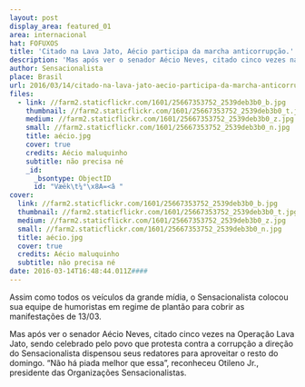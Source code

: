 ```yaml
---
layout: post
display_area: featured_01
area: internacional
hat: FOFUXOS
title: 'Citado na Lava Jato, Aécio participa da marcha anticorrupção.'
description: 'Mas após ver o senador Aécio Neves, citado cinco vezes na Operação Lava Jato, sendo celebrado pelo povo que protesta'
author: Sensacionalista
place: Brasil
url: 2016/03/14/citado-na-lava-jato-aecio-participa-da-marcha-anticorrupcao/
files:
  - link: //farm2.staticflickr.com/1601/25667353752_2539deb3b0_b.jpg
    thumbnail: //farm2.staticflickr.com/1601/25667353752_2539deb3b0_t.jpg
    medium: //farm2.staticflickr.com/1601/25667353752_2539deb3b0_z.jpg
    small: //farm2.staticflickr.com/1601/25667353752_2539deb3b0_n.jpg
    title: aécio.jpg
    cover: true
    credits: Aécio maluquinho
    subtitle: não precisa né
    _id:
      _bsontype: ObjectID
      id: "Væëk\t¼°\x8A=<â "
cover:
  link: //farm2.staticflickr.com/1601/25667353752_2539deb3b0_b.jpg
  thumbnail: //farm2.staticflickr.com/1601/25667353752_2539deb3b0_t.jpg
  medium: //farm2.staticflickr.com/1601/25667353752_2539deb3b0_z.jpg
  small: //farm2.staticflickr.com/1601/25667353752_2539deb3b0_n.jpg
  title: aécio.jpg
  cover: true
  credits: Aécio maluquinho
  subtitle: não precisa né
date: 2016-03-14T16:48:44.011Z####
---
```

<p>Assim como todos os ve&iacute;culos da grande m&iacute;dia, o Sensacionalista colocou sua equipe de humoristas em regime de plant&atilde;o para cobrir as manifesta&ccedil;&otilde;es de 13/03.&nbsp;</p>

<p>Mas ap&oacute;s ver o senador A&eacute;cio Neves, citado cinco vezes na Opera&ccedil;&atilde;o Lava Jato, sendo celebrado pelo povo que protesta contra a corrup&ccedil;&atilde;o a dire&ccedil;&atilde;o do Sensacionalista dispensou seus redatores para aproveitar o resto do domingo. &ldquo;N&atilde;o h&aacute; piada melhor que essa&rdquo;, reconheceu Otileno Jr., presidente das Organiza&ccedil;&otilde;es Sensacionalistas.</p>

